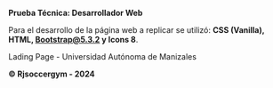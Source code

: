 **Prueba Técnica: Desarrollador Web**

Para el desarrollo de la página web a replicar se utilizó: **CSS (Vanilla), HTML, Bootstrap@5.3.2 y Icons 8**.

Lading Page - Universidad Autónoma de Manizales

**© Rjsoccergym - 2024**
